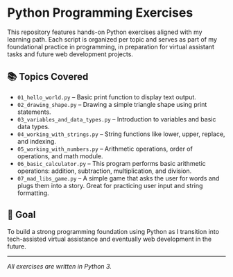 # Python Programming Exercises

This repository features hands-on Python exercises aligned with my learning path. Each script is organized per topic and serves as part of my foundational practice in programming, in preparation for virtual assistant tasks and future web development projects.

## 📚 Topics Covered

- `01_hello_world.py` – Basic print function to display text output.
- `02_drawing_shape.py` – Drawing a simple triangle shape using print statements.
- `03_variables_and_data_types.py` – Introduction to variables and basic data types.
- `04_working_with_strings.py` – String functions like lower, upper, replace, and indexing.
- `05_working_with_numbers.py` – Arithmetic operations, order of operations, and math module.
- `06_basic_calculator.py` – This program performs basic arithmetic operations: addition, subtraction, multiplication, and division.
- `07_mad_libs_game.py` – A simple game that asks the user for words and plugs them into a story. Great for practicing user input and string formatting.
  
## 🎯 Goal

To build a strong programming foundation using Python as I transition into tech-assisted virtual assistance and eventually web development in the future.

---
*All exercises are written in Python 3.*
